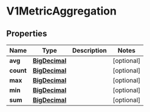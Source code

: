 # V1MetricAggregation

## Properties
Name | Type | Description | Notes
------------ | ------------- | ------------- | -------------
**avg** | [**BigDecimal**](BigDecimal.md) |  |  [optional]
**count** | [**BigDecimal**](BigDecimal.md) |  |  [optional]
**max** | [**BigDecimal**](BigDecimal.md) |  |  [optional]
**min** | [**BigDecimal**](BigDecimal.md) |  |  [optional]
**sum** | [**BigDecimal**](BigDecimal.md) |  |  [optional]
